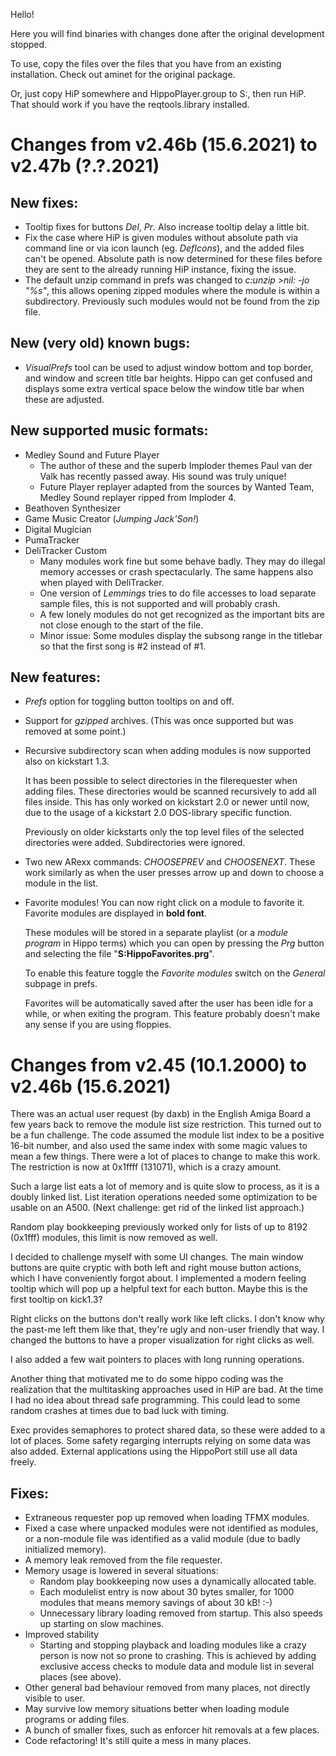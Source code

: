 Hello!

Here you will find binaries with changes
done after the original development stopped.

To use, copy the files over the files that you 
have from an existing installation. 
Check out aminet for the original package.

Or, just copy HiP somewhere and HippoPlayer.group to S:, 
then run HiP. That should work if you have the 
reqtools.library installed.

# Changes from v2.46b (15.6.2021) to v2.47b (?.?.2021)

## New fixes:
- Tooltip fixes for buttons *Del*, *Pr*. Also increase tooltip delay a little bit.
- Fix the case where HiP is given modules without absolute path via command line
  or via icon launch (eg. *DefIcons*), and the added files can't be opened.
  Absolute path is now determined for these files before they are sent
  to the already running HiP instance, fixing the issue.
- The default unzip command in prefs was changed to *c:unzip >nil: -jo "%s"*, 
  this allows opening zipped modules where the module is within a subdirectory.
  Previously such modules would not be found from the zip file.

## New (very old) known bugs:
- _VisualPrefs_ tool can be used to adjust window bottom and top border, and window and screen title bar heights. Hippo can get confused and displays some extra vertical space below the window title bar when these are adjusted. 
  
## New supported music formats:

- Medley Sound and Future Player
  - The author of these and the superb Imploder themes Paul van der Valk has recently passed away. His sound was truly unique!
  - Future Player replayer adapted from the sources by Wanted Team, Medley Sound replayer ripped from Imploder 4. 
- Beathoven Synthesizer
- Game Music Creator (*Jumping Jack'Son!*)
- Digital Mugician
- PumaTracker
- DeliTracker Custom
  - Many modules work fine but some behave badly. They may do illegal memory accesses or crash spectacularly. The same happens also when played with DeliTracker. 
  - One version of _Lemmings_ tries to do file accesses to load separate sample files, this is not supported and will probably crash.
  - A few lonely modules do not get recognized as the important bits are not close enough to the start of the file.
  - Minor issue: Some modules display the subsong range in the titlebar so that the first song is #2 instead of #1. 
 
## New features:

- _Prefs_ option for toggling button tooltips on and off.

- Support for _gzipped_ archives. (This was once supported but was removed at some point.)

- Recursive subdirectory scan when adding modules is now supported also on kickstart 1.3.
  
  It has been possible to select directories in the filerequester when adding files.
  These directories would be scanned recursively to add all files inside.
  This has only worked on kickstart 2.0 or newer until now, due to the usage of a kickstart 2.0 DOS-library specific function.
  
  Previously on older kickstarts only 
  the top level files of the selected directories were added.
  Subdirectories were ignored.

- Two new ARexx commands: *CHOOSEPREV* and *CHOOSENEXT*. These work similarly as when the user presses arrow up and down to choose a module in the list. 

- Favorite modules! You can now right click on a module to favorite it. Favorite
  modules are displayed in **bold font**.

  These modules will be stored in a separate playlist (or a _module program_ in Hippo terms)
  which you can open by pressing the *Prg* button and selecting the file
  "**S:HippoFavorites.prg**".

  To enable this feature toggle the _Favorite modules_ switch on the
  _General_ subpage in prefs. 
  
  Favorites will be automatically saved after the user has been idle for a while,
  or when exiting the program. This feature probably doesn't make any sense if you are using floppies.

# Changes from v2.45 (10.1.2000) to v2.46b (15.6.2021)

There was an actual user request (by daxb) in the English Amiga Board 
a few years back to remove the module list size restriction.
This turned out to be a fun challenge. The code assumed
the module list index to be a positive 16-bit number, and
also used the same index with some magic values to mean 
a few things. There were a lot of places to change to make this work. 
The restriction is now at 0x1ffff (131071), which is a crazy amount.

Such a large list eats a lot of memory and is quite slow to 
process, as it is a doubly linked list. List iteration
operations needed some optimization to be usable on an A500.
(Next challenge: get rid of the linked list approach.)

Random play bookkeeping previously worked only for lists of up 
to 8192 (0x1fff) modules, this limit is now removed as well.

I decided to challenge myself with some UI changes. The main window
buttons are quite cryptic with both left and right mouse button actions,
which I have conveniently forgot about. I implemented a modern feeling
tooltip which will pop up a helpful text for each button. 
Maybe this is the first tooltip on kick1.3?

Right clicks on the buttons don't really work like
left clicks. I don't know why the past-me left them like that, 
they're ugly and non-user friendly that way. I changed
the buttons to have a proper visualization for right clicks as well.

I also added a few wait pointers to places with long running operations.

Another thing that motivated me to do some hippo coding was the realization
that the multitasking approaches used in HiP are bad.
At the time I had no idea about thread safe programming. This could
lead to some random crashes at times due to bad luck with timing.

Exec provides semaphores to protect shared data,
so these were added to a lot of places. Some safety regarging
interrupts relying on some data was also added. 
External applications using the HippoPort still use all data freely.

## Fixes:
- Extraneous requester pop up removed when loading TFMX modules.
- Fixed a case where unpacked modules were not identified as modules, or 
  a non-module file was identified as a valid module (due to badly initialized
  memory).
- A memory leak removed from the file requester.
- Memory usage is lowered in several situations:
  - Random play bookkeeping now uses a dynamically allocated table.
  - Each modulelist entry is now about 30 bytes smaller, for 1000 modules that means memory savings of
    about 30 kB! :-)
  - Unnecessary library loading removed from startup. This also speeds up starting on slow machines.
- Improved stability
  - Starting and stopping playback and loading modules like a crazy person is now not so 
    prone to crashing. This is achieved by adding exclusive access checks to
    module data and module list in several places (see above).
- Other general bad behaviour removed from many places, not directly visible to user.
- May survive low memory situations better when loading module programs or adding files.
- A bunch of smaller fixes, such as enforcer hit removals at a few places.
- Code refactoring! It's still quite a mess in many places.
